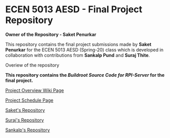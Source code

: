 
# ECEN 5013 AESD - Final Project Repository

**Owner of the Repository - Saket Penurkar**

This repository contains the final project submissions made by **Saket Penurkar** for the ECEN 5013 AESD (Spring-20) class which is developed in collaboration with contributions from **Sankalp Pund** and **Suraj Thite**.

Overiew of the repository

**This repository contains the _Buildroot Source Code for RPI-Server_ for the final project.**

[Project Overview Wiki Page](https://github.com/cu-ecen-5013/final-project-surajthite/wiki/Project-Overview)

[Project Schedule Page](https://github.com/cu-ecen-5013/final-project-surajthite/wiki/Final-Project-Schedule-Page)

[Saket's Repository](https://github.com/cu-ecen-5013/final-project-SaketPenurkar)

[Suraj's Repository](https://github.com/cu-ecen-5013/final-project-surajthite)

[Sankalp's Repository](https://github.com/cu-ecen-5013/final-project-Sankalppund)





